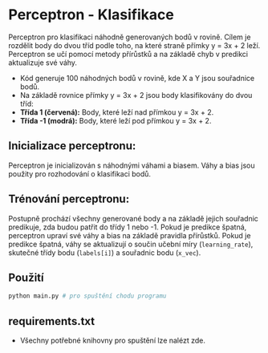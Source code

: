 # Perceptron - Klasifikace
Perceptron pro klasifikaci náhodně generovaných bodů v rovině. Cílem je rozdělit body do dvou tříd podle toho, na které straně přímky y = 3x + 2 leží. Perceptron se učí pomocí metody přírůstků a na základě chyb v predikci aktualizuje své váhy.

- Kód generuje 100 náhodných bodů v rovině, kde X a Y jsou souřadnice bodů.
- Na základě rovnice přímky y = 3x + 2 jsou body klasifikovány do dvou tříd:
- **Třída 1 (červená):** Body, které leží nad přímkou y = 3x + 2.
- **Třída -1 (modrá):** Body, které leží pod přímkou y = 3x + 2.

## Inicializace perceptronu:

Perceptron je inicializován s náhodnými váhami a biasem. Váhy a bias jsou použity pro rozhodování o klasifikaci bodů.

## Trénování perceptronu:

Postupně prochází všechny generované body a na základě jejich souřadnic predikuje, zda budou patřit do třídy 1 nebo -1.
Pokud je predikce špatná, perceptron upraví své váhy a bias na základě pravidla přírůstků.
Pokud je predikce špatná, váhy se aktualizují o součin učební míry (`learning_rate`), skutečné třídy bodu (`labels[i]`) a souřadnic bodu (`x_vec`).

## **Použití**
```python
python main.py # pro spuštění chodu programu
```

## **requirements.txt**
- Všechny potřebné knihovny pro spuštění lze nalézt zde.